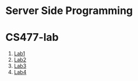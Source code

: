 # Server Side Programming
# CS477-lab

1. [Lab1](./lab1)
2. [Lab2](./lab2)
3. [Lab3](./lab3)
3. [Lab4](./lab4)
